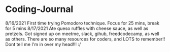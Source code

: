 # Coding-Journal
8/16/2021
First time trying Pomodoro technique. Focus for 25 mins, break for 5 mins
8/17/2021
Ate queso ruffles with cheese sauce, as well as pretzels. Got signed up on meetme, slack, gihub, freedcodecamp, as well as others. There are so many resources for coders, and LOTS to remember!! Dont tell me I'm in over my head!!! :/
